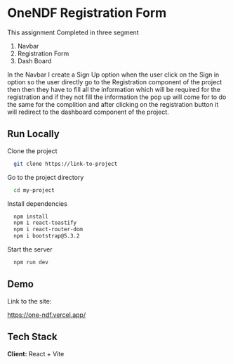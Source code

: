 
# OneNDF Registration Form

This assignment Completed in three segment
1. Navbar
2. Registration Form 
3. Dash Board


In the Navbar I create a Sign Up option when the user click on the Sign in option so the user directly go to the Registration component of the project then then they have to fill all the information which will be required for the registration and if they not fill the information the pop up will come for to do the same for the complition and after clicking on the registration button it will redirect to the dashboard component of the project.


## Run Locally

Clone the project

```bash
  git clone https://link-to-project
```

Go to the project directory

```bash
  cd my-project
```

Install dependencies

```bash
  npm install
  npm i react-toastify
  npm i react-router-dom
  npm i bootstrap@5.3.2
```

Start the server

```bash
  npm run dev
```


## Demo

Link to the site:

https://one-ndf.vercel.app/
## Tech Stack

**Client:** React + Vite



